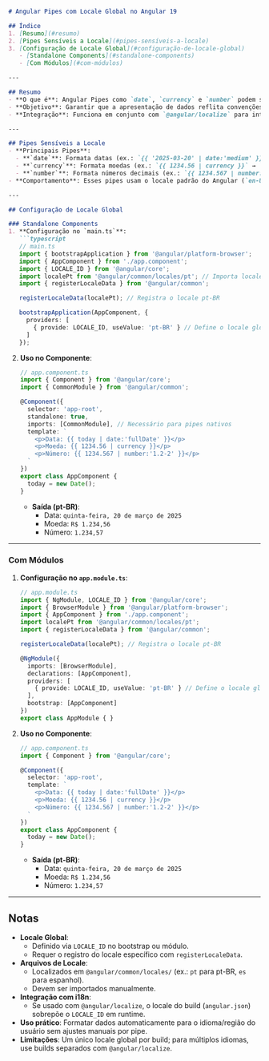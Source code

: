 
```markdown
# Angular Pipes com Locale Global no Angular 19

## Índice
1. [Resumo](#resumo)
2. [Pipes Sensíveis a Locale](#pipes-sensíveis-a-locale)
3. [Configuração de Locale Global](#configuração-de-locale-global)
   - [Standalone Components](#standalone-components)
   - [Com Módulos](#com-módulos)

---

## Resumo
- **O que é**: Angular Pipes como `date`, `currency` e `number` podem se adaptar automaticamente a um locale global configurado, ajustando formatos de data, moeda e números com base no idioma/país.
- **Objetivo**: Garantir que a apresentação de dados reflita convenções regionais (ex.: `dd/MM/yyyy` no Brasil, `MM/dd/yyyy` nos EUA).
- **Integração**: Funciona em conjunto com `@angular/localize` para internacionalização nativa.

---

## Pipes Sensíveis a Locale
- **Principais Pipes**:
  - **`date`**: Formata datas (ex.: `{{ '2025-03-20' | date:'medium' }}` → `20 de mar. de 2025` em `pt-BR`).
  - **`currency`**: Formata moedas (ex.: `{{ 1234.56 | currency }}` → `R$ 1.234,56` em `pt-BR`).
  - **`number`**: Formata números decimais (ex.: `{{ 1234.567 | number:'1.2-2' }}` → `1.234,57` em `pt-BR`).
- **Comportamento**: Esses pipes usam o locale padrão do Angular (`en-US`) ou o configurado globalmente.

---

## Configuração de Locale Global

### Standalone Components
1. **Configuração no `main.ts`**:
   ```typescript
   // main.ts
   import { bootstrapApplication } from '@angular/platform-browser';
   import { AppComponent } from './app.component';
   import { LOCALE_ID } from '@angular/core';
   import localePt from '@angular/common/locales/pt'; // Importa locale pt-BR
   import { registerLocaleData } from '@angular/common';

   registerLocaleData(localePt); // Registra o locale pt-BR

   bootstrapApplication(AppComponent, {
     providers: [
       { provide: LOCALE_ID, useValue: 'pt-BR' } // Define o locale global
     ]
   });
   ```

2. **Uso no Componente**:
   ```typescript
   // app.component.ts
   import { Component } from '@angular/core';
   import { CommonModule } from '@angular/common';

   @Component({
     selector: 'app-root',
     standalone: true,
     imports: [CommonModule], // Necessário para pipes nativos
     template: `
       <p>Data: {{ today | date:'fullDate' }}</p>
       <p>Moeda: {{ 1234.56 | currency }}</p>
       <p>Número: {{ 1234.567 | number:'1.2-2' }}</p>
     `
   })
   export class AppComponent {
     today = new Date();
   }
   ```
   - **Saída (pt-BR)**:
     - Data: `quinta-feira, 20 de março de 2025`
     - Moeda: `R$ 1.234,56`
     - Número: `1.234,57`

---

### Com Módulos
1. **Configuração no `app.module.ts`**:
   ```typescript
   // app.module.ts
   import { NgModule, LOCALE_ID } from '@angular/core';
   import { BrowserModule } from '@angular/platform-browser';
   import { AppComponent } from './app.component';
   import localePt from '@angular/common/locales/pt';
   import { registerLocaleData } from '@angular/common';

   registerLocaleData(localePt); // Registra o locale pt-BR

   @NgModule({
     imports: [BrowserModule],
     declarations: [AppComponent],
     providers: [
       { provide: LOCALE_ID, useValue: 'pt-BR' } // Define o locale global
     ],
     bootstrap: [AppComponent]
   })
   export class AppModule { }
   ```

2. **Uso no Componente**:
   ```typescript
   // app.component.ts
   import { Component } from '@angular/core';

   @Component({
     selector: 'app-root',
     template: `
       <p>Data: {{ today | date:'fullDate' }}</p>
       <p>Moeda: {{ 1234.56 | currency }}</p>
       <p>Número: {{ 1234.567 | number:'1.2-2' }}</p>
     `
   })
   export class AppComponent {
     today = new Date();
   }
   ```
   - **Saída (pt-BR)**:
     - Data: `quinta-feira, 20 de março de 2025`
     - Moeda: `R$ 1.234,56`
     - Número: `1.234,57`

---

## Notas
- **Locale Global**:
  - Definido via `LOCALE_ID` no bootstrap ou módulo.
  - Requer o registro do locale específico com `registerLocaleData`.
- **Arquivos de Locale**:
  - Localizados em `@angular/common/locales/` (ex.: `pt` para pt-BR, `es` para espanhol).
  - Devem ser importados manualmente.
- **Integração com i18n**:
  - Se usado com `@angular/localize`, o locale do build (`angular.json`) sobrepõe o `LOCALE_ID` em runtime.
- **Uso prático**: Formatar dados automaticamente para o idioma/região do usuário sem ajustes manuais por pipe.
- **Limitações**: Um único locale global por build; para múltiplos idiomas, use builds separados com `@angular/localize`.

